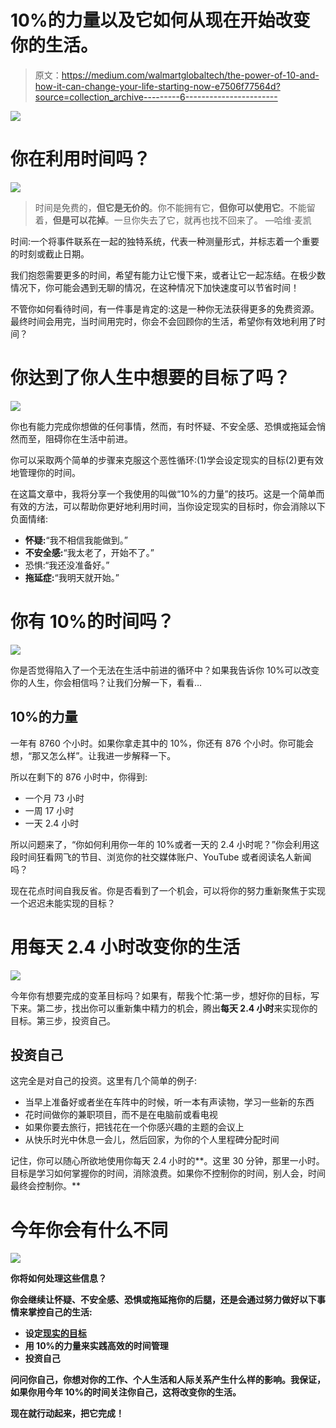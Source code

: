 # 10%的力量以及它如何从现在开始改变你的生活。

> 原文：<https://medium.com/walmartglobaltech/the-power-of-10-and-how-it-can-change-your-life-starting-now-e7506f77564d?source=collection_archive---------6----------------------->

![](img/555d1a06820a98c7e4a5f931c4698aa3.png)

# 你在利用时间吗？

![](img/c99b21d726fde5207f172137f0e7caeb.png)

> 时间是免费的，**但它是无价的**。你不能拥有它，**但你可以使用它**。不能留着，**但是可以花掉**。一旦你失去了它，就再也找不回来了。 —哈维·麦凯

时间:一个将事件联系在一起的独特系统，代表一种测量形式，并标志着一个重要的时刻或截止日期。

我们抱怨需要更多的时间，希望有能力让它慢下来，或者让它一起冻结。在极少数情况下，你可能会遇到无聊的情况，在这种情况下加快速度可以节省时间！

不管你如何看待时间，有一件事是肯定的:这是一种你无法获得更多的免费资源。最终时间会用完，当时间用完时，你会不会回顾你的生活，希望你有效地利用了时间？

# 你达到了你人生中想要的目标了吗？

![](img/f710045a729f1d924bbd7a70249811e4.png)

你也有能力完成你想做的任何事情，然而，有时怀疑、不安全感、恐惧或拖延会悄然而至，阻碍你在生活中前进。

你可以采取两个简单的步骤来克服这个恶性循环:(1)学会设定现实的目标(2)更有效地管理你的时间。

在这篇文章中，我将分享一个我使用的叫做“10%的力量”的技巧。这是一个简单而有效的方法，可以帮助你更好地利用时间，当你设定现实的目标时，你会消除以下负面情绪:

*   **怀疑:**“我不相信我能做到。”
*   **不安全感:**“我太老了，开始不了。”
*   恐惧:“我还没准备好。”
*   **拖延症:**“我明天就开始。”

# 你有 10%的时间吗？

![](img/39038863f12cb0b831cca80d63e6aa19.png)

你是否觉得陷入了一个无法在生活中前进的循环中？如果我告诉你 10%可以改变你的人生，你会相信吗？让我们分解一下，看看…

## 10%的力量

一年有 8760 个小时。如果你拿走其中的 10%，你还有 876 个小时。你可能会想，“那又怎么样”。让我进一步解释一下。

所以在剩下的 876 小时中，你得到:

*   一个月 73 小时
*   一周 17 小时
*   一天 2.4 小时

所以问题来了，“你如何利用你一年的 10%或者一天的 2.4 小时呢？”你会利用这段时间狂看网飞的节目、浏览你的社交媒体账户、YouTube 或者阅读名人新闻吗？

现在花点时间自我反省。你是否看到了一个机会，可以将你的努力重新聚焦于实现一个迟迟未能实现的目标？

# **用每天 2.4 小时改变你的生活**

![](img/b849a35c61884ae53a1ca7c160aa0268.png)

今年你有想要完成的变革目标吗？如果有，帮我个忙:第一步，想好你的目标，写下来。第二步，找出你可以重新集中精力的机会，腾出**每天 2.4 小时**来实现你的目标。第三步，投资自己。

## 投资自己

这完全是对自己的投资。这里有几个简单的例子:

*   当早上准备好或者坐在车阵中的时候，听一本有声读物，学习一些新的东西
*   花时间做你的兼职项目，而不是在电脑前或看电视
*   如果你要去旅行，把钱花在一个你感兴趣的主题的会议上
*   从快乐时光中休息一会儿，然后回家，为你的个人里程碑分配时间

记住，你可以随心所欲地使用你每天 2.4 小时的**。这里 30 分钟，那里一小时。目标是学习如何掌握你的时间，消除浪费。如果你不控制你的时间，别人会，时间最终会控制你。**

# ****今年你会有什么不同****

**![](img/a7e9986325259e6ecb0689ff4e9b9c4e.png)**

**你将如何处理这些信息？**

**你会继续让怀疑、不安全感、恐惧或拖延拖你的后腿，还是会通过努力做好以下事情来掌控自己的生活:**

*   **设定[现实的目标](/walmartlabs/these-three-basic-principles-will-help-you-accomplish-anything-2e5dbbbe0402)**
*   **用 10%的力量来实践高效的时间管理**
*   **投资自己**

**问问你自己，你想对你的工作、个人生活和人际关系产生什么样的影响。我保证，如果你用今年 10%的时间关注你自己，这将改变你的生活。**

**现在就行动起来，把它完成！**